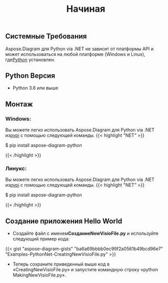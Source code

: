 ﻿---
title: Начиная
linktitle: Начиная
type: docs
weight: 4
url: /ru/python-net/getting-started/ 
keywords: python, visio, instal
description: Настройка Aspose.Diagram для Python via .NET и инструкции по установке.
---
## **Системные Требования**
 Aspose.Diagram для Python via .NET не зависит от платформы API и может использоваться на любой платформе (Windows и Linux), где[Python](https://www.python.org/downloads/) установлен.

## **Python Версия**
- Python 3.6 или выше

## **Монтаж**
### **Windows:**
 Вы можете легко использовать Aspose.Diagram для Python via .NET из[pypi](https://pypi.org/project/aspose-diagram-python/) с помощью следующей команды.
{{< highlight "NET" >}}

 $ pip install aspose-diagram-python

{{< /highlight >}}

### **Линукс:**
 Вы можете легко использовать Aspose.Diagram для Python via .NET из[pypi](https://pypi.org/project/aspose-diagram-python/) с помощью следующей команды.
{{< highlight "NET" >}}

 $ pip install aspose-diagram-python

{{< /highlight >}}

## **Создание приложения Hello World**

-  Создайте файл с именем**СозданиеNewVisioFile.py** и используйте следующий пример кода:

{{< gist "aspose-diagram-gists" "ba6a69bbbb0ec99f2a0561b49bcd96e7" "Examples-PythonNet-CreatingNewVisioFile.py" >}}

- Теперь сохраните приведенный выше код в «CreatingNewVisioFile.py» и запустите командную строку «python MakingNewVisioFile.py».

